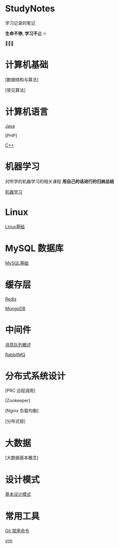 # StudyNotes
学习记录的笔记

**生命不停, 学习不止** 🔥

🏃🏃‍♀️



# 计算机基础

[数据结构与算法]

[常见算法]



# 计算机语言

[Java](java/README.md) 

[PHP]

[C++](C++/README.md)




# 机器学习

对所学的机器学习的相关课程 **用自己的话进行的归纳总结**

[机器学习](机器学习/README.md)



# Linux

[Linux基础](Linux/README.md)



# MySQL 数据库

[MySQL基础](MySQL/README.md)



# 缓存层

[Redis](Redis/Redis.md)

[MongoDB](MongoDB/MongDB.md)



# 中间件

[消息队列概述](中间件/消息队列/消息队列概述.md)

[RabbitMQ](中间件/消息队列/RabbitMQ.md)





# 分布式系统设计

[PRC 远程调用]

[Zookeeper]

[Nginx 负载均衡]

[分布式锁]



# 大数据

[大数据基本概念]



# 设计模式

[基本设计模式]()



# 常用工具

[Git 常用命令]()

[vim](Vim/Vim.md)
